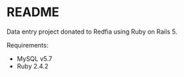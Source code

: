 # README

Data entry project donated to Redfia using Ruby on Rails 5.

Requirements:

* MySQL v5.7
* Ruby 2.4.2
